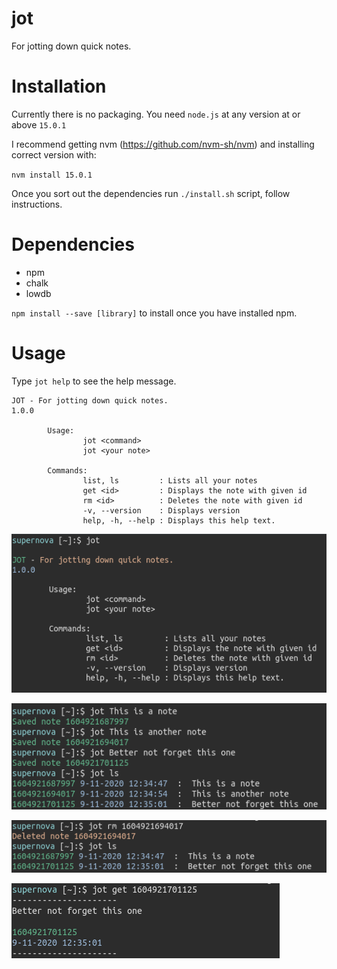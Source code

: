 # jot

For jotting down quick notes.

# Installation

Currently there is no packaging. You need `node.js` at any version at or above `15.0.1`

I recommend getting nvm (https://github.com/nvm-sh/nvm) and installing correct version with:

`nvm install 15.0.1`

Once you sort out the dependencies run `./install.sh` script, follow instructions.

# Dependencies

- npm
- chalk
- lowdb

`npm install --save [library]` to install once you have installed npm.

# Usage

Type `jot help` to see the help message.

```
JOT - For jotting down quick notes.
1.0.0

        Usage:
                jot <command>
                jot <your note>

        Commands:
                list, ls         : Lists all your notes
                get <id>         : Displays the note with given id
                rm <id>          : Deletes the note with given id
                -v, --version    : Displays version
                help, -h, --help : Displays this help text.
```

![](./pics/1.png)

![](./pics/2.png)

![](./pics/3.png)

![](./pics/4.png)
